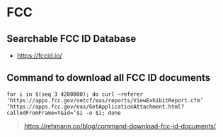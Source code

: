 # FCC

## Searchable FCC ID Database
- https://fccid.io/

## Command to download all FCC ID documents
```
for i in $(seq 3 4200000); do curl –referer ‘https://apps.fcc.gov/oetcf/eas/reports/ViewExhibitReport.cfm’ ‘https://apps.fcc.gov/eas/GetApplicationAttachment.html?calledFromFrame=Y&id=’$i -o $i; done
```
> https://rehmann.co/blog/command-download-fcc-id-documents/
